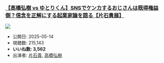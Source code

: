### [【高橋弘樹 vs ゆとりくん】SNSでケンカするおじさんは既得権益側？信念を正解にする起業家論を語る【片石貴展】](https://www.youtube.com/watch?v=bBIGqbNQar4)
[![](https://img.youtube.com/vi/bBIGqbNQar4/sddefault.jpg)](https://www.youtube.com/watch?v=bBIGqbNQar4)
-   公開日: 2025-05-14
-   視聴数: 215,143
-   **いいね数: 3,562**
-   出演者: [片石貴](/rehacq_fan/people/片石貴 "wikilink"), [高橋弘樹](/rehacq_fan/people/高橋弘樹 "wikilink")
